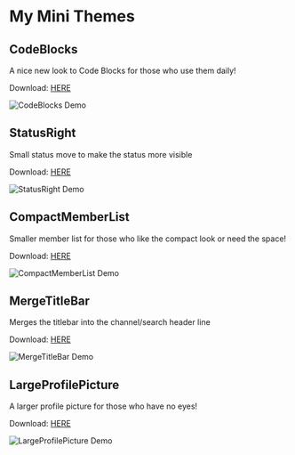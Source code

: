 # My Mini Themes
## CodeBlocks
A nice new look to Code Blocks for those who use them daily!

Download: [HERE](https://xcruxiex.github.io/BBDThemes/MiniThemes/CodeBlocks.theme.css)

![CodeBlocks Demo](https://i.imgur.com/rbmgHuJ.png)

## StatusRight
Small status move to make the status more visible

Download: [HERE](https://xcruxiex.github.io/BBDThemes/MiniThemes/StatusRight.theme.css)

![StatusRight Demo](https://i.imgur.com/6ys8086.png)

## CompactMemberList
Smaller member list for those who like the compact look or need the space! 

Download: [HERE](https://xcruxiex.github.io/BBDThemes/MiniThemes/CompactMemberList.theme.css) 

![CompactMemberList Demo](https://i.imgur.com/gnJ0mgf.png)

## MergeTitleBar
Merges the titlebar into the channel/search header line

Download: [HERE](https://xcruxiex.github.io/BBDThemes/MiniThemes/MergeTitleBar.theme.css)

![MergeTitleBar Demo](https://i.imgur.com/3ImR4sv.png)

## LargeProfilePicture
A larger profile picture for those who have no eyes!

Download: [HERE](https://xcruxiex.github.io/BBDThemes/MiniThemes/LargeProfilePicture.theme.css) 

![LargeProfilePicture Demo](https://i.imgur.com/OeukIzp.png)
